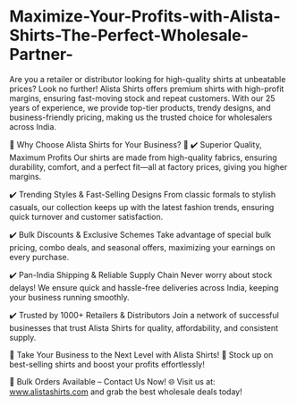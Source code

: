 # Maximize-Your-Profits-with-Alista-Shirts-The-Perfect-Wholesale-Partner-
Are you a retailer or distributor looking for high-quality shirts at unbeatable prices? Look no further! Alista Shirts offers premium shirts with high-profit margins, ensuring fast-moving stock and repeat customers. With our 25 years of experience, we provide top-tier products, trendy designs, and business-friendly pricing, making us the trusted choice for wholesalers across India.

💼 Why Choose Alista Shirts for Your Business? 💼
✔️ Superior Quality, Maximum Profits
Our shirts are made from high-quality fabrics, ensuring durability, comfort, and a perfect fit—all at factory prices, giving you higher margins.

✔️ Trending Styles & Fast-Selling Designs
From classic formals to stylish casuals, our collection keeps up with the latest fashion trends, ensuring quick turnover and customer satisfaction.

✔️ Bulk Discounts & Exclusive Schemes
Take advantage of special bulk pricing, combo deals, and seasonal offers, maximizing your earnings on every purchase.

✔️ Pan-India Shipping & Reliable Supply Chain
Never worry about stock delays! We ensure quick and hassle-free deliveries across India, keeping your business running smoothly.

✔️ Trusted by 1000+ Retailers & Distributors
Join a network of successful businesses that trust Alista Shirts for quality, affordability, and consistent supply.

🚀 Take Your Business to the Next Level with Alista Shirts! 🚀
Stock up on best-selling shirts and boost your profits effortlessly!

📢 Bulk Orders Available – Contact Us Now!
🌐 Visit us at: www.alistashirts.com and grab the best wholesale deals today!

